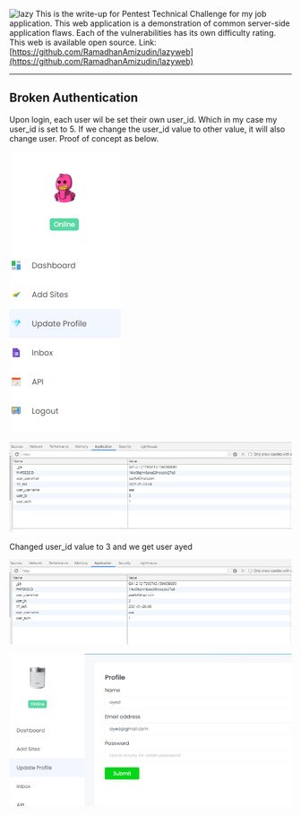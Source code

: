 ![lazy](?raw=true)
 This is the write-up for Pentest Technical Challenge for my job application. This web application is a demonstration of common server-side application flaws. Each of the vulnerabilities has its own difficulty rating. This web is available open source. Link: [https://github.com/RamadhanAmizudin/lazyweb](https://github.com/RamadhanAmizudin/lazyweb)
***
## Broken Authentication

Upon login, each user wil be set their own user_id. Which in my case my user_id is set to 5. 
If we change the user_id value to other value, it will also change user. 
Proof of concept as below.

![broken1](https://github.com/aimanpoji/aimanpoji.github.io/blob/main/images/lazyweb/broken1.png?raw=true)

![broken2](https://github.com/aimanpoji/aimanpoji.github.io/blob/main/images/lazyweb/broke2.png?raw=true)


Changed user_id value to 3 and we get user ayed

![broken3](https://github.com/aimanpoji/aimanpoji.github.io/blob/main/images/lazyweb/broken3.png?raw=true)

![broken4](https://github.com/aimanpoji/aimanpoji.github.io/blob/main/images/lazyweb/broken4.png?raw=true)
